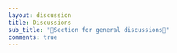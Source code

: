 ```yaml
---
layout: discussion
title: Discussions
sub_title: "🌹Section for general discussions🌹"
comments: true
---
```

